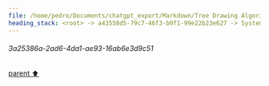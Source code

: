 ```yaml
---
file: /home/pedro/Documents/chatgpt_export/Markdown/Tree Drawing Algorithm Search.md
heading_stack: <root> -> a43558d5-79c7-46f3-b0f1-99e22b23e627 -> System -> 33a42fa2-b0b3-46e8-9bf2-85d30cb3a9c5 -> System -> aaa27982-f850-4f45-aae3-545df85f2ca8 -> User -> 46d6fb60-ab9d-4b86-ae8a-0855fecfae6f -> Assistant -> 0a675ec5-e45e-4ab5-8544-bc576ac53d73 -> Tool -> 3a25386a-2ad6-4da1-ae93-16ab6e3d9c51
---
```

###### 3a25386a-2ad6-4da1-ae93-16ab6e3d9c51
[parent ⬆️](#0a675ec5-e45e-4ab5-8544-bc576ac53d73)
